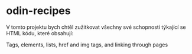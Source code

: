 # odin-recipes

V tomto projektu bych chtěl zužitkovat všechny své schopnosti týkající se HTML kódu, které obsahují:

Tags, elements, lists, href and img tags, and linking through pages
